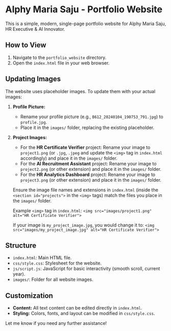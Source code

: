 # Alphy Maria Saju - Portfolio Website

This is a simple, modern, single-page portfolio website for Alphy Maria Saju, HR Executive & AI Innovator.

## How to View

1.  Navigate to the `portfolio_website` directory.
2.  Open the `index.html` file in your web browser.

## Updating Images

The website uses placeholder images. To update them with your actual images:

1.  **Profile Picture:**
    *   Rename your profile picture (e.g., `B612_20240104_190753_791.jpg`) to `profile.jpg`.
    *   Place it in the `images/` folder, replacing the existing placeholder.

2.  **Project Images:**
    *   For the **HR Certificate Verifier** project: Rename your image to `project1.png` (or `.jpg`, `.jpeg` and update the `<img>` tag in `index.html` accordingly) and place it in the `images/` folder.
    *   For the **AI Recruitment Assistant** project: Rename your image to `project2.png` (or other extension) and place it in the `images/` folder.
    *   For the **HR Analytics Dashboard** project: Rename your image to `project3.png` (or other extension) and place it in the `images/` folder.

    Ensure the image file names and extensions in `index.html` (inside the `<section id="projects">` in the `<img>` tags) match the files you place in the `images/` folder.

    Example `<img>` tag in `index.html`:
    `<img src="images/project1.png" alt="HR Certificate Verifier">`

    If your image is `my_project_image.jpg`, you would change it to:
    `<img src="images/my_project_image.jpg" alt="HR Certificate Verifier">`

## Structure

*   `index.html`: Main HTML file.
*   `css/style.css`: Stylesheet for the website.
*   `js/script.js`: JavaScript for basic interactivity (smooth scroll, current year).
*   `images/`: Folder for all website images.

## Customization

*   **Content:** All text content can be edited directly in `index.html`.
*   **Styling:** Colors, fonts, and layout can be modified in `css/style.css`.

Let me know if you need any further assistance!
